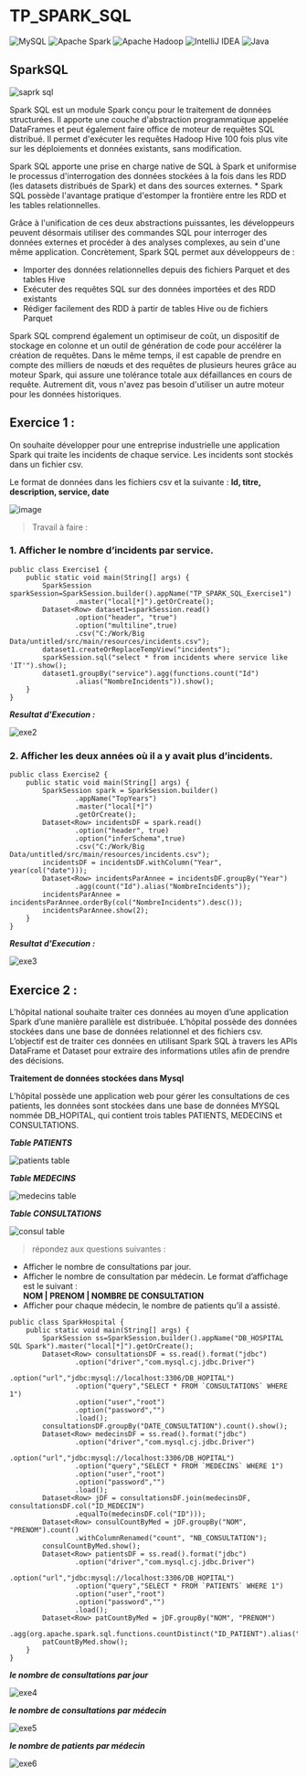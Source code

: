# TP_SPARK_SQL

![MySQL](https://img.shields.io/badge/mysql-%2300f.svg?style=for-the-badge&logo=mysql&logoColor=white)
![Apache Spark](https://img.shields.io/badge/Apache%20Spark-FDEE21?style=flat-square&logo=apachespark&logoColor=black)
![Apache Hadoop](https://img.shields.io/badge/Apache%20Hadoop-66CCFF?style=for-the-badge&logo=apachehadoop&logoColor=black)
![IntelliJ IDEA](https://img.shields.io/badge/IntelliJIDEA-000000.svg?style=for-the-badge&logo=intellij-idea&logoColor=white)
![Java](https://img.shields.io/badge/java-%23ED8B00.svg?style=for-the-badge&logo=openjdk&logoColor=white)

## SparkSQL
![saprk sql](https://github.com/Dembelinho/TP_SPARK_SQL/assets/110602716/f3a4edb0-1c7b-4720-86ba-179469a48c34)

Spark SQL est un module Spark conçu pour le traitement de données structurées. Il apporte une couche d'abstraction programmatique appelée DataFrames et peut également faire office de moteur de requêtes SQL distribué. 
Il permet d'exécuter les requêtes Hadoop Hive 100 fois plus vite sur les déploiements et données existants, sans modification. 

Spark SQL apporte une prise en charge native de SQL à Spark et uniformise le processus d'interrogation des données stockées à la fois dans les RDD (les datasets distribués de Spark) et dans des sources externes. *
Spark SQL possède l'avantage pratique d'estomper la frontière entre les RDD et les tables relationnelles. 

Grâce à l'unification de ces deux abstractions puissantes, les développeurs peuvent désormais utiliser des commandes SQL pour interroger des données externes et procéder à des analyses complexes, au sein d'une même application. 
Concrètement, Spark SQL permet aux développeurs de :
- Importer des données relationnelles depuis des fichiers Parquet et des tables Hive
- Exécuter des requêtes SQL sur des données importées et des RDD existants
- Rédiger facilement des RDD à partir de tables Hive ou de fichiers Parquet
  
Spark SQL comprend également un optimiseur de coût, un dispositif de stockage en colonne et un outil de génération de code pour accélérer la création de requêtes.
Dans le même temps, il est capable de prendre en compte des milliers de nœuds et des requêtes de plusieurs heures grâce au moteur Spark, qui assure une tolérance totale aux défaillances en cours de requête.
Autrement dit, vous n'avez pas besoin d'utiliser un autre moteur pour les données historiques.  

## Exercice 1 :
On souhaite développer pour une entreprise industrielle une application Spark qui traite les incidents de chaque service. Les incidents sont stockés dans un fichier csv.

Le format de données dans les fichiers csv et la suivante :
**Id, titre, description, service, date**

![image](https://github.com/Dembelinho/TP_SPARK_SQL/assets/110602716/c9caeddb-cde1-4702-814f-7a18d88dcfd1)


> Travail à faire :
### 1. Afficher le nombre d’incidents par service.
   
```
public class Exercise1 {
    public static void main(String[] args) {
        SparkSession sparkSession=SparkSession.builder().appName("TP_SPARK_SQL_Exercise1")
                .master("local[*]").getOrCreate();
        Dataset<Row> dataset1=sparkSession.read()
                .option("header", "true")
                .option("multiline",true)
                .csv("C:/Work/Big Data/untitled/src/main/resources/incidents.csv");
        dataset1.createOrReplaceTempView("incidents");
        sparkSession.sql("select * from incidents where service like 'IT'").show(); 
        dataset1.groupBy("service").agg(functions.count("Id")
                .alias("NombreIncidents")).show(); 
    }
}
```
_**Resultat d'Execution :**_

![exe2](https://github.com/Dembelinho/TP_SPARK_SQL/assets/110602716/081fdb0b-1f15-494a-9fb2-fcc963ab6829)

### 2. Afficher les deux années où il a y avait plus d’incidents.

```
public class Exercise2 {
    public static void main(String[] args) {
        SparkSession spark = SparkSession.builder()
                .appName("TopYears")
                .master("local[*]")  
                .getOrCreate();
        Dataset<Row> incidentsDF = spark.read()
                .option("header", true)
                .option("inferSchema",true)
                .csv("C:/Work/Big Data/untitled/src/main/resources/incidents.csv");
        incidentsDF = incidentsDF.withColumn("Year", year(col("date")));
        Dataset<Row> incidentsParAnnee = incidentsDF.groupBy("Year")
                .agg(count("Id").alias("NombreIncidents"));
        incidentsParAnnee = incidentsParAnnee.orderBy(col("NombreIncidents").desc());
        incidentsParAnnee.show(2); 
    }
}
```
_**Resultat d'Execution :**_ 

![exe3](https://github.com/Dembelinho/TP_SPARK_SQL/assets/110602716/ebb3bdfd-4f5d-453d-8128-b1bdd4744d0c)

## Exercice 2 :

L’hôpital national souhaite traiter ces données au moyen d’une application Spark d’une manière parallèle est distribuée. L’hôpital possède des données stockées dans une base de données relationnel et des fichiers csv. 
L’objectif est de traiter ces données en utilisant Spark SQL à travers les APIs DataFrame et Dataset pour extraire des informations utiles afin de prendre des décisions.

**Traitement de données stockées dans Mysql**

L’hôpital possède une application web pour gérer les consultations de ces patients, les données sont stockées dans une base de données MYSQL nommée DB_HOPITAL, qui contient trois tables PATIENTS, MEDECINS et CONSULTATIONS.

**_Table PATIENTS_**

![patients table](https://github.com/Dembelinho/TP_SPARK_SQL/assets/110602716/4293f4d3-9dda-4fec-a259-dad38dd2b94f)

**_Table MEDECINS_**

![medecins table](https://github.com/Dembelinho/TP_SPARK_SQL/assets/110602716/bcbb1d0a-7e74-40f6-aa7e-2eaa0211cc99)

**_Table CONSULTATIONS_**

![consul table](https://github.com/Dembelinho/TP_SPARK_SQL/assets/110602716/b2412b0a-2ecc-4efc-b142-ea03571572da)

> répondez aux questions suivantes :
- Afficher le nombre de consultations par jour.
- Afficher le nombre de consultation par médecin. Le format d’affichage est le suivant :  
**NOM | PRENOM | NOMBRE DE CONSULTATION**
- Afficher pour chaque médecin, le nombre de patients qu’il a assisté.

```
public class SparkHospital {
    public static void main(String[] args) {
        SparkSession ss=SparkSession.builder().appName("DB_HOSPITAL SQL Spark").master("local[*]").getOrCreate();
        Dataset<Row> consultationsDF = ss.read().format("jdbc")
                .option("driver","com.mysql.cj.jdbc.Driver")
                .option("url","jdbc:mysql://localhost:3306/DB_HOPITAL")
                .option("query","SELECT * FROM `CONSULTATIONS` WHERE 1") 
                .option("user","root")
                .option("password","")
                .load();
        consultationsDF.groupBy("DATE_CONSULTATION").count().show(); 
        Dataset<Row> medecinsDF = ss.read().format("jdbc")
                .option("driver","com.mysql.cj.jdbc.Driver")
                .option("url","jdbc:mysql://localhost:3306/DB_HOPITAL")
                .option("query","SELECT * FROM `MEDECINS` WHERE 1") 
                .option("user","root")
                .option("password","")
                .load();
        Dataset<Row> jDF = consultationsDF.join(medecinsDF, consultationsDF.col("ID_MEDECIN")
                .equalTo(medecinsDF.col("ID")));
        Dataset<Row> consulCountByMed = jDF.groupBy("NOM", "PRENOM").count()
                .withColumnRenamed("count", "NB_CONSULTATION");
        consulCountByMed.show(); 
        Dataset<Row> patientsDF = ss.read().format("jdbc")
                .option("driver","com.mysql.cj.jdbc.Driver")
                .option("url","jdbc:mysql://localhost:3306/DB_HOPITAL")
                .option("query","SELECT * FROM `PATIENTS` WHERE 1") 
                .option("user","root")
                .option("password","")
                .load();
        Dataset<Row> patCountByMed = jDF.groupBy("NOM", "PRENOM")
                .agg(org.apache.spark.sql.functions.countDistinct("ID_PATIENT").alias("NB_PATIENTS"));
        patCountByMed.show();
    }
}
```

_**le nombre de consultations par jour**_

![exe4](https://github.com/Dembelinho/TP_SPARK_SQL/assets/110602716/6bdda7fe-34f4-42ef-89e6-834049429d74)

**_le nombre de consultations par médecin_**

![exe5](https://github.com/Dembelinho/TP_SPARK_SQL/assets/110602716/4c8ce1b6-a38d-4f62-b25e-3eb5199fff32)

_**le nombre de patients par médecin**_

![exe6](https://github.com/Dembelinho/TP_SPARK_SQL/assets/110602716/664c23b9-1e8c-48fb-8278-3d4a6a6f5505)


